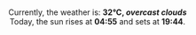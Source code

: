 <p  align="center"><br/>Currently, the weather is: <b> 32°C, <i>overcast clouds</i></b></br>Today, the sun rises at <b>04:55</b> and sets at <b>19:44</b>.</p>